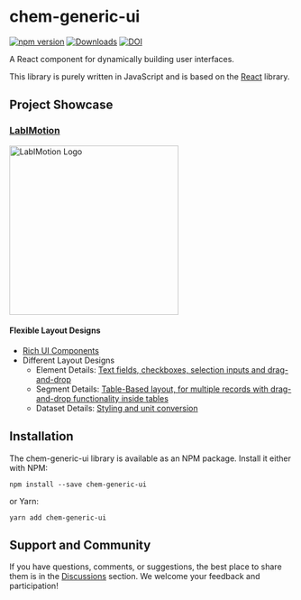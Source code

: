 # chem-generic-ui
[![npm version](https://img.shields.io/npm/v/chem-generic-ui)](https://www.npmjs.com/package/chem-generic-ui)
[![Downloads](https://img.shields.io/npm/dm/chem-generic-ui)](https://www.npmjs.com/package/chem-generic-ui)
[![DOI](https://zenodo.org/badge/DOI/10.5281/zenodo.8305319.svg)](https://doi.org/10.5281/zenodo.8305319)

A React component for dynamically building user interfaces.

This library is purely written in JavaScript and is based on the [React](https://reactjs.org/) library.

## Project Showcase

### [LabIMotion](https://www.chemotion.net/docs/labimotion)

<img src="https://labimotion.github.io/assets/images/labimotion_logo.png" alt="LabIMotion Logo" width="300" />

#### Flexible Layout Designs

- [Rich UI Components](https://www.chemotion.net/docs/labimotion/designer/components/fields/types)
- Different Layout Designs
  - Element Details: [Text fields, checkboxes, selection inputs and drag-and-drop](https://www.chemotion.net/docs/labimotion/user/elements/details)
  - Segment Details: [Table-Based layout, for multiple records with drag-and-drop functionality inside tables](https://www.chemotion.net/docs/labimotion/user/segments/details)
  - Dataset Details: [Styling and unit conversion](https://www.chemotion.net/docs/labimotion/user/datasets/details)

## Installation

The chem-generic-ui library is available as an NPM package. Install it either with NPM:

```
npm install --save chem-generic-ui
```

or Yarn:

```
yarn add chem-generic-ui
```

## Support and Community

If you have questions, comments, or suggestions, the best place to share them is in the [Discussions](https://github.com/LabIMotion/chem-generic-ui/discussions) section. We welcome your feedback and participation!
